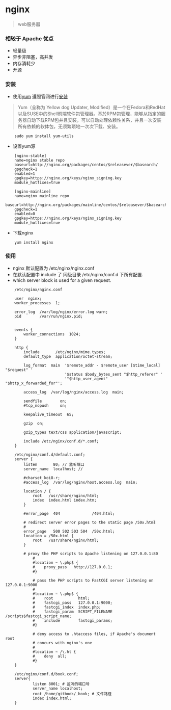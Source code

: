 # nginx
> web服务器

### 相较于 Apache 优点
- 轻量级
- 异步非阻塞，高并发
- 内存消耗少
- 开源


### 安装
- 使用[yum](https://baike.baidu.com/item/YUM)  遵照官网进行[安装](http://nginx.org/en/linux_packages.html#RHEL-CentOS)
> Yum（全称为 Yellow dog Updater, Modified）是一个在Fedora和RedHat以及SUSE中的Shell前端软件包管理器。基於RPM包管理，能够从指定的服务器自动下载RPM包并且安装，可以自动处理依赖性关系，并且一次安装所有依赖的软体包，无须繁琐地一次次下载、安装。

```text
    sudo yum install yum-utils
```

- 设置yum源
```text
    [nginx-stable]
    name=nginx stable repo
    baseurl=http://nginx.org/packages/centos/$releasever/$basearch/
    gpgcheck=1
    enabled=1
    gpgkey=https://nginx.org/keys/nginx_signing.key
    module_hotfixes=true
    
    [nginx-mainline]
    name=nginx mainline repo
    baseurl=http://nginx.org/packages/mainline/centos/$releasever/$basearch/
    gpgcheck=1
    enabled=0
    gpgkey=https://nginx.org/keys/nginx_signing.key
    module_hotfixes=true
```

- 下载nginx

```text
    yum install nginx
```

### 使用
- nginx 默认配置为 /etc/nginx/nginx.conf
- 在默认配置中 include 了 同级目录 /etc/nginx/conf.d 下所有配置.
- which server block is used for a given request.
```text
    /etc/nginx/nginx.conf
    
    user  nginx;
    worker_processes  1;
    
    error_log  /var/log/nginx/error.log warn;
    pid        /var/run/nginx.pid;
    
    
    events {
        worker_connections  1024;
    }
    
    http {
        include       /etc/nginx/mime.types;
        default_type  application/octet-stream;
    
        log_format  main  '$remote_addr - $remote_user [$time_local] "$request" '
                          '$status $body_bytes_sent "$http_referer" '
                          '"$http_user_agent" "$http_x_forwarded_for"';
    
        access_log  /var/log/nginx/access.log  main;
    
        sendfile        on;
        #tcp_nopush     on;
    
        keepalive_timeout  65;
    
        gzip  on;
    
        gzip_types text/css application/javascript;
    
        include /etc/nginx/conf.d/*.conf;
    }
```

```text
    /etc/nginx/conf.d/default.conf;
    server {
        listen       80; // 监听端口
        server_name  localhost; // 
    
        #charset koi8-r;
        #access_log  /var/log/nginx/host.access.log  main;
    
        location / {
            root   /usr/share/nginx/html;
            index  index.html index.htm;
        }
    
        #error_page  404              /404.html;
    
        # redirect server error pages to the static page /50x.html
        #
        error_page   500 502 503 504  /50x.html;
        location = /50x.html {
            root   /usr/share/nginx/html;
        }
    
        # proxy the PHP scripts to Apache listening on 127.0.0.1:80
            #
            #location ~ \.php$ {
            #    proxy_pass   http://127.0.0.1;
            #}
        
            # pass the PHP scripts to FastCGI server listening on 127.0.0.1:9000
            #
            #location ~ \.php$ {
            #    root           html;
            #    fastcgi_pass   127.0.0.1:9000;
            #    fastcgi_index  index.php;
            #    fastcgi_param  SCRIPT_FILENAME  /scripts$fastcgi_script_name;
            #    include        fastcgi_params;
            #}
        
            # deny access to .htaccess files, if Apache's document root
            # concurs with nginx's one
            #
            #location ~ /\.ht {
            #    deny  all;
            #}
    }
```
```text
    /etc/nginx/conf.d/book.conf;
    server{
            listen 8001; # 监听的端口号
            server_name localhost;
            root /home/gitbook/_book; # 文件路径
            index index.html;
    }
```
